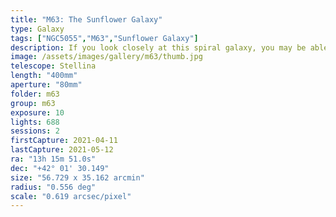 ```yaml
---
title: "M63: The Sunflower Galaxy"
type: Galaxy
tags: ["NGC5055","M63","Sunflower Galaxy"]
description: If you look closely at this spiral galaxy, you may be able to count its approximately 400 billion stars.
image: /assets/images/gallery/m63/thumb.jpg
telescope: Stellina
length: "400mm"
aperture: "80mm"
folder: m63
group: m63
exposure: 10
lights: 688
sessions: 2
firstCapture: 2021-04-11
lastCapture: 2021-05-12
ra: "13h 15m 51.0s"
dec: "+42° 01' 30.149"
size: "56.729 x 35.162 arcmin"
radius: "0.556 deg"
scale: "0.619 arcsec/pixel"
---
```

